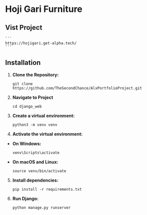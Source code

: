 # Hoji Gari Furniture   

## Vist Project 
    ```
    https://hojigari.get-alpha.tech/
    ```
## Installation


1. **Clone the Repository:**

   ```
   git clone https://github.com/TheSecondChance/AlxPortfolioProject.git
   ```
2. **Navigate to Project**
   
   ```
   cd django_web
   ```
3. **Create a virtual environment:**
    ```
    python3 -m venv venv
    ```

4. **Activate the virtual environment:**

- **On Windows:**

  ```
  venv\Scripts\activate
  ```

- **On macOS and Linux:**

  ```
  source venv/bin/activate
  ```

5. **Install dependencies:**
    ```
    pip install -r requirements.txt
    ```
6. **Run Django:**
    ```
    python manage.py runserver
    ```